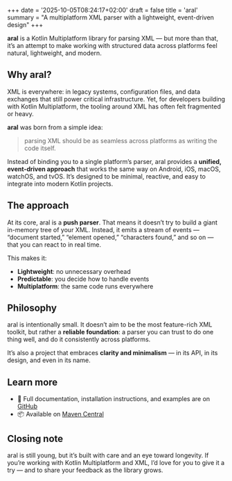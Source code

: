 +++
date = '2025-10-05T08:24:17+02:00'
draft = false
title = 'aral'
summary = "A multiplatform XML parser with a lightweight, event-driven design"
+++

**aral** is a Kotlin Multiplatform library for parsing XML — but more than that, it’s an attempt to make working with structured data across platforms feel natural, lightweight, and modern.

## Why aral?

XML is everywhere: in legacy systems, configuration files, and data exchanges that still power critical infrastructure. Yet, for developers building with Kotlin Multiplatform, the tooling around XML has often felt fragmented or heavy.

**aral** was born from a simple idea:
> parsing XML should be as seamless across platforms as writing the code itself.

Instead of binding you to a single platform’s parser, aral provides a **unified, event-driven approach** that works the same way on Android, iOS, macOS, watchOS, and tvOS. It’s designed to be minimal, reactive, and easy to integrate into modern Kotlin projects.

## The approach

At its core, aral is a **push parser**. That means it doesn’t try to build a giant in-memory tree of your XML. Instead, it emits a stream of events — “document started,” “element opened,” “characters found,” and so on — that you can react to in real time.

This makes it:

- **Lightweight**: no unnecessary overhead
- **Predictable**: you decide how to handle events
- **Multiplatform**: the same code runs everywhere

## Philosophy

aral is intentionally small. It doesn’t aim to be the most feature-rich XML toolkit, but rather a **reliable foundation**: a parser you can trust to do one thing well, and do it consistently across platforms.

It’s also a project that embraces **clarity and minimalism** — in its API, in its design, and even in its name.

## Learn more

- 📖 Full documentation, installation instructions, and examples are on [GitHub](https://github.com/csanfilippo/aral)
- 📦 Available on [Maven Central](https://search.maven.org/artifact/it.calogerosanfilippos/aral)

## Closing note

aral is still young, but it’s built with care and an eye toward longevity. If you’re working with Kotlin Multiplatform and XML, I’d love for you to give it a try — and to share your feedback as the library grows.